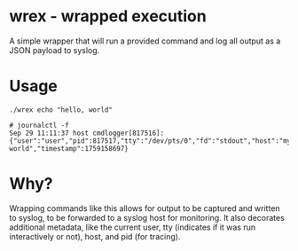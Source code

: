 # wrex - wrapped execution

A simple wrapper that will run a provided command and log all output as a JSON payload to syslog.

# Usage

```
./wrex echo "hello, world"

# journalctl -f
Sep 29 11:11:37 host cmdlogger[817516]: {"user":"user","pid":817517,"tty":"/dev/pts/0","fd":"stdout","host":"myhost","message":"hello, world","timestamp":1759158697}
```

# Why?

Wrapping commands like this allows for output to be captured and written to syslog, to be forwarded to a syslog host for monitoring. It also
decorates additional metadata, like the current user, tty (indicates if it was run interactively or not), host, and pid (for tracing).
